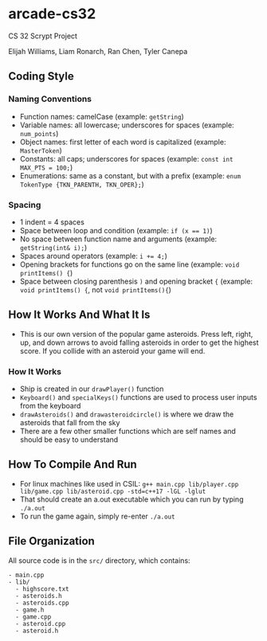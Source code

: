 # arcade-cs32
CS 32 Scrypt Project

Elijah Williams, Liam Ronarch, Ran Chen, Tyler Canepa

## Coding Style

### Naming Conventions

- Function names: camelCase (example: ``getString``)
- Variable names: all lowercase; underscores for spaces (example: ``num_points``)
- Object names: first letter of each word is capitalized (example: ``MasterToken``)
- Constants: all caps; underscores for spaces (example: ``const int MAX_PTS = 100;``)
- Enumerations: same as a constant, but with a prefix (example: ``enum TokenType {TKN_PARENTH, TKN_OPER};``)

### Spacing

- 1 indent = 4 spaces
- Space between loop and condition (example: ``if (x == 1)``)
- No space between function name and arguments (example: ``getString(int& i);``)
- Spaces around operators (example: ``i += 4;``)
- Opening brackets for functions go on the same line (example: ``void printItems() {``)
- Space between closing parenthesis ``)`` and opening bracket ``{`` (example: ``void printItems() {``, not ``void printItems(){``)

## How It Works And What It Is

- This is our own version of the popular game asteroids. Press left, right, up, and down arrows to avoid falling asteroids in order to get the highest score. If you collide with an asteroid your game will end.

### How It Works
- Ship is created in our ``drawPlayer()`` function
- ``Keyboard()`` and ``specialKeys()`` functions are used to process user inputs from the keyboard
- ``drawAsteroids()``  and ``drawasteroidcircle()`` is where we draw the asteroids that fall from the sky
- There are a few other smaller functions which are self names and should be easy to understand




## How To Compile And Run

- For linux machines like used in CSIL:
```g++ main.cpp lib/player.cpp lib/game.cpp lib/asteroid.cpp -std=c++17 -lGL -lglut```
- That should create an a.out executable which you can run by typing
```./a.out```
- To run the game again, simply re-enter ```./a.out```





## File Organization

All source code is in the ``src/`` directory, which contains:

```
- main.cpp
- lib/
  - highscore.txt
  - asteroids.h
  - asteroids.cpp
  - game.h
  - game.cpp
  - asteroid.cpp
  - asteroid.h

```
